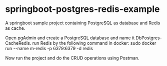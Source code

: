 # springboot-postgres-redis-example
A springboot sample project containing PostgreSQL as database and Redis as cache.


Open pgAdmin and create a PostgreSQL database and name it DbPostgres-CacheRedis.
run Redis by the following command in docker:
  sudo docker run --name m-redis -p 6379:6379 -d redis

Now run the project and do the CRUD operations using Postman.
